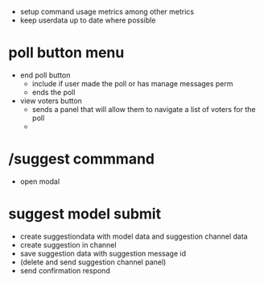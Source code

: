 - setup command usage metrics among other metrics
- keep userdata up to date where possible

# poll button menu
- end poll button
  - include if user made the poll or has manage messages perm
  - ends the poll
- view voters button
  - sends a panel that will allow them to navigate a list of voters for the poll
  - 

# /suggest commmand
- open modal

# suggest model submit
- create suggestiondata with model data and suggestion channel data
- create suggestion in channel
- save suggestion data with suggestion message id
- (delete and send suggestion channel panel)
- send confirmation respond